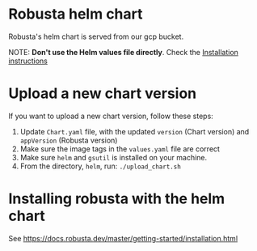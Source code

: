 # Robusta helm chart
Robusta's helm chart is served from our gcp bucket.

NOTE: **Don't use the Helm values file directly**. Check the [Installation instructions](https://docs.robusta.dev/master/getting-started/installation.html) 

# Upload a new chart version
If you want to upload a new chart version, follow these steps:
1. Update `Chart.yaml` file, with the updated `version` (Chart version) and `appVersion` (Robusta version)
2. Make sure the image tags in the `values.yaml` file are correct
3. Make sure `helm` and `gsutil` is installed on your machine.
4. From the directory, `helm`, run: `./upload_chart.sh`

# Installing robusta with the helm chart
See https://docs.robusta.dev/master/getting-started/installation.html
